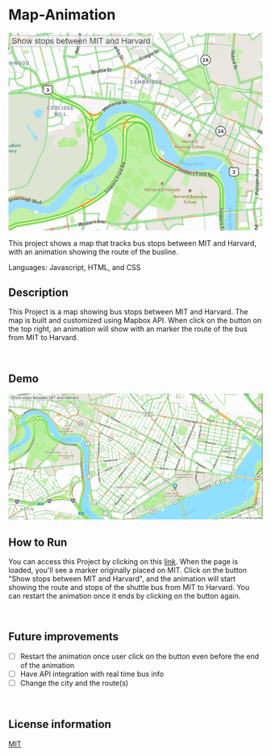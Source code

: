 # Map-Animation

<img src="./images/BusTracker.jpg" alt="Intro Image">


This project shows a map that tracks bus stops between MIT and Harvard, with an animation showing the route of the busline.

Languages:  Javascript, HTML, and CSS
<br>

## Description
This Project is a map showing bus stops between MIT and Harvard. The map is built and customized using Mapbox API. When click on the button on the top right, an animation will show with an marker the route of the bus from MIT to Harvard. 

<br>

## Demo
<img src="./images/demo-busAnime.gif" alt="Demo GIF">


<br>

## How to Run
You can access this Project by clicking on this <a href="https://hujianni.github.io/Real-Time-Bus-Tracker/" target="_blank">link</a>. 
When the page is loaded, you'll see a marker originally placed on MIT. Click on the button "Show stops between MIT and Harvard", and the animation will start showing the route and stops of the shuttle bus from MIT to Harvard. 
You can restart the animation once it ends by clicking on the button again.

<br>

## Future improvements
- [ ] Restart the animation once user click on the button even before the end of the animation
- [ ] Have API integration with real time bus info
- [ ] Change the city and the route(s)
<br>

## License information
<a href="https://choosealicense.com/licenses/mit/" target="_blank">MIT</a>
